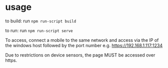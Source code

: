 usage
=====

to build:  run `npm run-script build`

to run: run `npm run-script serve`

To access, connect a mobile to the same network
and access via the IP of the windows host followed by the port number
e.g. https://192.168.1.117:1234

Due to restrictions on device sensors, the page MUST be accessed
over https. 
